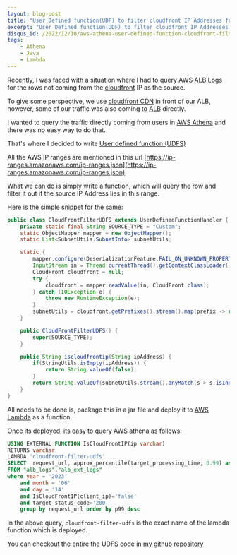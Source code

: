 ```yaml
---
layout: blog-post
title: "User Defined function(UDF) to filter cloudfront IP Addresses from AWS Athena Logs"
excerpt: "User Defined function(UDF) to filter cloudfront IP Addresses from AWS Athena Logs"
disqus_id: /2022/12/10/aws-athena-user-defined-function-cloudfront-filter/
tags:
    - Athena
	- Java
	- Lambda
---
```


Recently, I was faced with a situation where I had to query [AWS ALB Logs](https://docs.aws.amazon.com/elasticloadbalancing/latest/application/load-balancer-access-logs.html) for the rows not coming from the [cloudfront](https://aws.amazon.com/cloudfront/) IP as the source.

To give some perspective, we use [cloudfront CDN](https://aws.amazon.com/cloudfront/) in front of our ALB, however, some of our traffic was also coming to [ALB](https://docs.aws.amazon.com/elasticloadbalancing/latest/application/introduction.html) directly.

I wanted to query the traffic directly coming from users in [AWS Athena](https://www.amazonaws.cn/en/athena/) and there was no easy way to do that.

That's where I decided to write [User defined function (UDFS)](https://docs.aws.amazon.com/athena/latest/ug/querying-udf.html)

All the AWS IP ranges are mentioned in this url [https://ip-ranges.amazonaws.com/ip-ranges.json](https://ip-ranges.amazonaws.com/ip-ranges.json)

What we can do is simply write a function, which will query the row and filter it out if the source IP Address lies in this range.

Here is the simple snippet for the same:


```java
public class CloudFrontFilterUDFS extends UserDefinedFunctionHandler {
    private static final String SOURCE_TYPE = "Custom";
    static ObjectMapper mapper = new ObjectMapper();
    static List<SubnetUtils.SubnetInfo> subnetUtils;

    static {
        mapper.configure(DeserializationFeature.FAIL_ON_UNKNOWN_PROPERTIES, false);
        InputStream in = Thread.currentThread().getContextClassLoader().getResourceAsStream("cloudfront.json");
        CloudFront cloudfront = null;
        try {
            cloudfront = mapper.readValue(in, CloudFront.class);
        } catch (IOException e) {
            throw new RuntimeException(e);
        }
        subnetUtils = cloudfront.getPrefixes().stream().map(prefix -> new SubnetUtils(prefix.getIp_prefix()).getInfo()).collect(Collectors.toList());
    }

    public CloudFrontFilterUDFS() {
        super(SOURCE_TYPE);
    }

    public String iscloudfrontip(String ipAddress) {
        if(StringUtils.isEmpty(ipAddress)) {
            return String.valueOf(false);
        }
        return String.valueOf(subnetUtils.stream().anyMatch(s-> s.isInRange(ipAddress)));
    }
}
```

All needs to be done is, package this in a jar file and deploy it to [AWS Lambda](https://aws.amazon.com/lambda/) as a function.

Once its deployed, its easy to query AWS athena as follows:


```sql
USING EXTERNAL FUNCTION IsCloudFrontIP(ip varchar)
RETURNS varchar
LAMBDA 'cloudfront-filter-udfs'
SELECT  request_url, approx_percentile(target_processing_time, 0.99) as p99
FROM "alb_logs"."alb_ext_logs"
where year = '2023'
	and month = '06'
	and day = '14'
	and IsCloudFrontIP(client_ip)='false'
    and target_status_code='200'
	group by request_url order by p99 desc
```

In the above query, `cloudfront-filter-udfs` is the exact name of the lambda function which is deployed.

You can checkout the entire the UDFS code in [my github repository](https://github.com/madhur/cloudfront-filter-udfs)